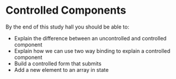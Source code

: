 # Controlled Components

By the end of this study hall you should be able to:

- Explain the difference between an uncontrolled and controlled component
- Explain how we can use two way binding to explain a controlled component
- Build a controlled form that submits
- Add a new element to an array in state
